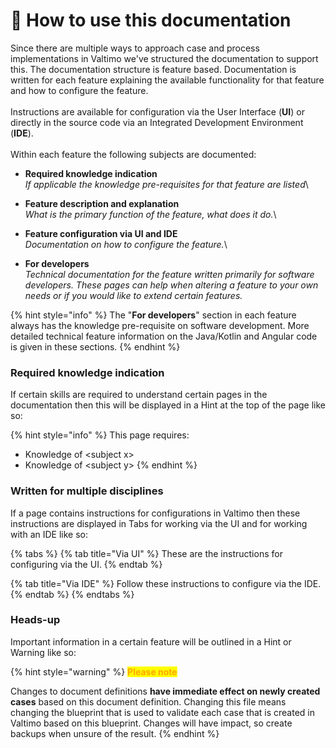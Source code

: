 # 📖 How to use this documentation

Since there are multiple ways to approach case and process implementations in Valtimo we've structured the documentation to support this. The documentation structure is feature based. Documentation is written for each feature explaining the available functionality for that feature and how to configure the feature.\
\
Instructions are available for configuration via the User Interface (**UI**) or directly in the source code via an Integrated Development Environment (**IDE**).\
\
Within each feature the following subjects are documented:

* **Required knowledge indication**\
  _If applicable the knowledge pre-requisites for that feature are listed_\

* **Feature description and explanation**\
  _What is the primary function of the feature, what does it do._\

* **Feature configuration via UI and IDE**\
  _Documentation on how to configure the feature._\

* **For developers**\
  _Technical documentation for the feature written primarily for software developers. These pages can help when altering a feature to your own needs or if you would like to extend certain features._

{% hint style="info" %}
The "**For developers**" section in each feature always has the knowledge pre-requisite on software development. More detailed technical feature information on the Java/Kotlin and Angular code is given in these sections.
{% endhint %}

### Required knowledge indication

If certain skills are required to understand certain pages in the documentation then this will be displayed in a Hint at the top of the page like so:

{% hint style="info" %}
This page requires:

* Knowledge of \<subject x>
* Knowledge of \<subject y>
{% endhint %}

### Written for multiple disciplines

If a page contains instructions for configurations in Valtimo then these instructions are displayed in Tabs for working via the UI and for working with an IDE like so:

{% tabs %}
{% tab title="Via UI" %}
These are the instructions for configuring via the UI.
{% endtab %}

{% tab title="Via IDE" %}
Follow these instructions to configure via the IDE.
{% endtab %}
{% endtabs %}

### Heads-up

Important information in a certain feature will be outlined in a Hint or Warning like so:

{% hint style="warning" %}
<mark style="color:orange;">**Please note**</mark>

Changes to document definitions **have immediate effect on newly created cases** based on this document definition. Changing this file means changing the blueprint that is used to validate each case that is created in Valtimo based on this blueprint. Changes will have impact, so create backups when unsure of the result.
{% endhint %}
